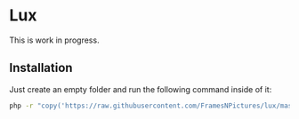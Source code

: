 # Lux

This is work in progress.

## Installation

Just create an empty folder and run the following command inside of it:

```bash
php -r "copy('https://raw.githubusercontent.com/FramesNPictures/lux/master/makefile', 'makefile');" && make
```
